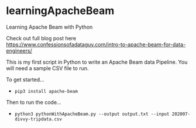 # learningApacheBeam
Learning Apache Beam with Python

Check out full blog post here https://www.confessionsofadataguy.com/intro-to-apache-beam-for-data-engineers/ 

This is my first script in Python to write an Apache Beam data Pipeline. You will need a sample CSV file to run.

To get started...
- `pip3 install apache-beam`

Then to run the code...
- `python3 pythonWithApacheBeam.py --output output.txt --input 202007-divvy-tripdata.csv`

